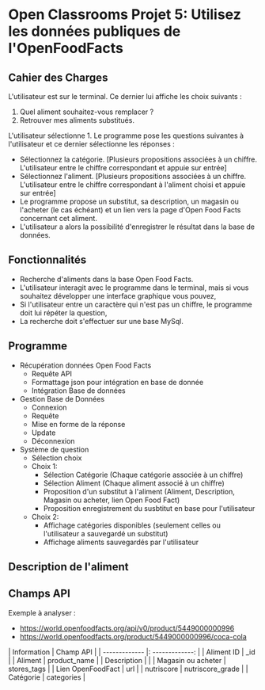 # Open Classrooms Projet 5: Utilisez les données publiques de l'OpenFoodFacts

## Cahier des Charges

L'utilisateur est sur le terminal. Ce dernier lui affiche les choix suivants :

1. Quel aliment souhaitez-vous remplacer ?
2. Retrouver mes aliments substitués.

L'utilisateur sélectionne 1. Le programme pose les questions suivantes à l'utilisateur et ce dernier sélectionne les réponses :

- Sélectionnez la catégorie. [Plusieurs propositions associées à un chiffre. L'utilisateur entre le chiffre correspondant et appuie sur entrée]
- Sélectionnez l'aliment. [Plusieurs propositions associées à un chiffre. L'utilisateur entre le chiffre correspondant à l'aliment choisi et appuie sur entrée]
- Le programme propose un substitut, sa description, un magasin ou l'acheter (le cas échéant) et un lien vers la page d'Open Food Facts concernant cet aliment.
- L'utilisateur a alors la possibilité d'enregistrer le résultat dans la base de données.

## Fonctionnalités

- Recherche d'aliments dans la base Open Food Facts.
- L'utilisateur interagit avec le programme dans le terminal, mais si vous souhaitez développer une interface graphique vous pouvez,
- Si l'utilisateur entre un caractère qui n'est pas un chiffre, le programme doit lui répéter la question,
- La recherche doit s'effectuer sur une base MySql.

## Programme

- Récupération données Open Food Facts
    - Requête API
    - Formattage json pour intégration en base de donnée
    - Intégration Base de données
- Gestion Base de Données
    - Connexion
    - Requête
    - Mise en forme de la réponse
    - Update
    - Déconnexion
- Système de question
    - Sélection choix
    - Choix 1:
        - Sélection Catégorie (Chaque catégorie associée à un chiffre)
        - Sélection Aliment (Chaque aliment associé à un chiffre)
        - Proposition d'un substitut à l'aliment (Aliment, Description, Magasin ou acheter, lien Open Food Fact)
        - Proposition enregistrement du susbtitut en base pour l'utilisateur
    - Choix 2:
        - Affichage catégories disponibles (seulement celles ou l'utilisateur a sauvegardé un substitut)
        - Affichage aliments sauvegardés par l'utilisateur

## Description de l'aliment


## Champs API

Exemple à analyser : 
- https://world.openfoodfacts.org/api/v0/product/5449000000996
- https://world.openfoodfacts.org/product/5449000000996/coca-cola

| Information     |     Champ API    |
| ------------- |: -------------: |
| Aliment ID   |        _id        |
| Aliment     |        product_name        |
| Description    |                |
| Magasin ou acheter    |        stores_tags        |
| Lien OpenFoodFact    |        url        |
| nutriscore    |        nutriscore_grade        |
| Catégorie    |        categories        |
 